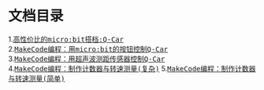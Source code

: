 # 文档目录
1.<kbd>[高性价比的micro:bit搭档:Q-Car](https://github.com/Wind-stormger/Q-car_docs/blob/main/DOCS/The%20most%20cost-effective%20microbit%20partner%2C%20Q-car.md)</kbd>  
2.<kbd>[MakeCode编程：用micro:bit的按钮控制Q-Car](https://github.com/Wind-stormger/Q-car_docs/blob/main/DOCS/MakeCode%20programming%2C%20controlling%20Qcar%20with%20microbit%20button.md)</kbd>  
3.<kbd>[MakeCode编程：用超声波测距传感器控制Q-Car](https://github.com/Wind-stormger/Q-car_docs/blob/main/DOCS/MakeCode%20programming%2C%20controlling%20Qcar%20with%20ultrasonic.md)</kbd>  
4.<kbd>[MakeCode编程：制作计数器与转速测量(复杂)](https://github.com/Wind-stormger/Q-car_docs/blob/main/DOCS/MakeCode%20programming%2Cmaking%20counter%20and%20RPM%20measurement(complex).md)</kbd> 
5.<kbd>[MakeCode编程：制作计数器与转速测量(简单)](https://github.com/Wind-stormger/Q-car_docs/blob/main/DOCS/MakeCode%20programming%2Cmaking%20counter%20and%20RPM%20measurement(easy).md)</kbd> 